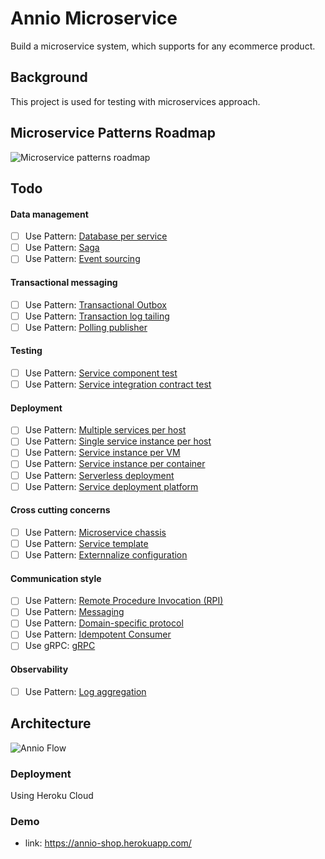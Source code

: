 # Annio Microservice
Build a microservice system, which supports for any ecommerce product.

## Background
This project is used for testing with microservices approach.

## Microservice Patterns Roadmap
![Microservice patterns roadmap](https://microservices.io/i/MicroservicePatternLanguage.jpg)

## Todo

#### Data management
- [ ] Use Pattern: [Database per service](https://microservices.io/patterns/data/database-per-service.html)
- [ ] Use Pattern: [Saga](https://microservices.io/patterns/data/saga.html)
- [ ] Use Pattern: [Event sourcing](https://microservices.io/patterns/data/event-sourcing.html)

#### Transactional messaging
- [ ] Use Pattern: [Transactional Outbox](https://microservices.io/patterns/data/transactional-outbox.html)
- [ ] Use Pattern: [Transaction log tailing](https://microservices.io/patterns/data/transaction-log-tailing.html)
- [ ] Use Pattern: [Polling publisher](https://microservices.io/patterns/data/polling-publisher.html)

#### Testing
- [ ] Use Pattern: [Service component test](https://microservices.io/patterns/testing/service-component-test.html)
- [ ] Use Pattern: [Service integration contract test](https://microservices.io/patterns/testing/service-integration-contract-test.html)

#### Deployment
- [ ] Use Pattern: [Multiple services per host](https://microservices.io/patterns/deployment/multiple-services-per-host.html)
- [ ] Use Pattern: [Single service instance per host](https://microservices.io/patterns/deployment/single-service-per-host.html)
- [ ] Use Pattern: [Service instance per VM](https://microservices.io/patterns/deployment/service-per-vm.html)
- [ ] Use Pattern: [Service instance per container](https://microservices.io/patterns/deployment/service-per-container.html)
- [ ] Use Pattern: [Serverless deployment](https://microservices.io/patterns/deployment/serverless-deployment.html)
- [ ] Use Pattern: [Service deployment platform](https://microservices.io/patterns/deployment/service-deployment-platform.html)

#### Cross cutting concerns
- [ ] Use Pattern: [Microservice chassis](https://microservices.io/patterns/microservice-chassis.html)
- [ ] Use Pattern: [Service template](https://microservices.io/patterns/service-template.html)
- [ ] Use Pattern: [Externnalize configuration](https://microservices.io/patterns/externalized-configuration.html)

#### Communication style
- [ ] Use Pattern: [Remote Procedure Invocation (RPI)](https://microservices.io/patterns/communication-style/rpi.html)
- [ ] Use Pattern: [Messaging](https://microservices.io/patterns/communication-style/messaging.html)
- [ ] Use Pattern: [Domain-specific protocol](https://microservices.io/patterns/communication-style/domain-specific.html)
- [ ] Use Pattern: [Idempotent Consumer](https://microservices.io/patterns/communication-style/idempotent-consumer.html)
- [ ] Use gRPC: [gRPC](https://grpc.io/)

#### Observability
- [ ] Use Pattern: [Log aggregation](https://microservices.io/patterns/observability/application-logging.html)


## Architecture
![Annio Flow]()

### Deployment
Using Heroku Cloud

### Demo
- link: https://annio-shop.herokuapp.com/

